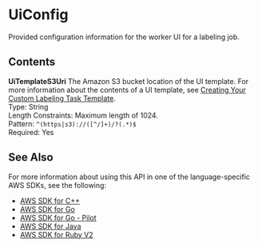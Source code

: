 # UiConfig<a name="API_UiConfig"></a>

Provided configuration information for the worker UI for a labeling job\. 

## Contents<a name="API_UiConfig_Contents"></a>

 **UiTemplateS3Uri**   <a name="SageMaker-Type-UiConfig-UiTemplateS3Uri"></a>
The Amazon S3 bucket location of the UI template\. For more information about the contents of a UI template, see [ Creating Your Custom Labeling Task Template](http://docs.aws.amazon.com/sagemaker/latest/dg/sms-custom-templates-step2.html)\.  
Type: String  
Length Constraints: Maximum length of 1024\.  
Pattern: `^(https|s3)://([^/]+)/?(.*)$`   
Required: Yes

## See Also<a name="API_UiConfig_SeeAlso"></a>

For more information about using this API in one of the language\-specific AWS SDKs, see the following:
+  [AWS SDK for C\+\+](https://docs.aws.amazon.com/goto/SdkForCpp/sagemaker-2017-07-24/UiConfig) 
+  [AWS SDK for Go](https://docs.aws.amazon.com/goto/SdkForGoV1/sagemaker-2017-07-24/UiConfig) 
+  [AWS SDK for Go \- Pilot](https://docs.aws.amazon.com/goto/SdkForGoPilot/sagemaker-2017-07-24/UiConfig) 
+  [AWS SDK for Java](https://docs.aws.amazon.com/goto/SdkForJava/sagemaker-2017-07-24/UiConfig) 
+  [AWS SDK for Ruby V2](https://docs.aws.amazon.com/goto/SdkForRubyV2/sagemaker-2017-07-24/UiConfig) 
